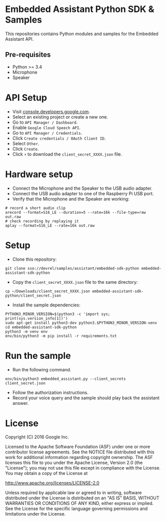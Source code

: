 Embedded Assistant Python SDK & Samples
=======================================

This repositories contains Python modules and samples for the Embedded Assistant
API.

Pre-requisites
--------------

- Python >= 3.4
- Microphone
- Speaker

API Setup
=========

- Visit [console.developers.google.com](console.developers.google.com).
- Select an existing project or create a new one.
- Go to `API Manager / Dashboard`.
- Enable `Google Cloud Speech API`.
- Go to `API Manager / Credentials`.
- Click `Create credentials / OAuth Client ID`.
- Select `Other`.
- Click `Create`.
- Click `⬇` to download the `client_secret_XXXX.json` file.

Hardware setup
==============

- Connect the Microphone and the Speaker to the USB audio adapter.
- Connect the USB audio adapter to one of the Raspberry Pi USB port.
- Verify that the Microphone and the Speaker are working:

```
# record a short audio clip
arecord --format=S16_LE --duration=5 --rate=16k --file-type=raw out.raw
# check recording by replaying it
aplay --format=S16_LE --rate=16k out.raw
```

Setup
=====

- Clone this repository:

```
git clone sso://devrel/samples/assistant/embedded-sdk-python embedded-assistant-sdk-python
```

- Copy the `client_secret_XXXX.json` file to the same directory:

```
cp ~/Downloads/client_secret_XXXX.json embedded-assistant-sdk-python/client_secret.json
```

- Install the sample dependencies:

```
PYTHON3_MINOR_VERSION=$(python3 -c 'import sys; print(sys.version_info[1])')
sudo apt-get install python3-dev python3.$PYTHON3_MINOR_VERSION-venv
cd embedded-assistant-sdk-python
python3 -m venv env
env/bin/python3 -m pip install -r requirements.txt
```

Run the sample
==============

- Run the following command.
```
env/bin/python3 embedded_assistant.py --client_secrets client_secret.json
```
- Follow the authorization instructions.
- Record your voice query and the sample should play back the assistant answer.

License
=======

Copyright (C) 2016 Google Inc.

Licensed to the Apache Software Foundation (ASF) under one or more contributor
license agreements.  See the NOTICE file distributed with this work for
additional information regarding copyright ownership.  The ASF licenses this
file to you under the Apache License, Version 2.0 (the "License"); you may not
use this file except in compliance with the License.  You may obtain a copy of
the License at

  http://www.apache.org/licenses/LICENSE-2.0

Unless required by applicable law or agreed to in writing, software
distributed under the License is distributed on an "AS IS" BASIS, WITHOUT
WARRANTIES OR CONDITIONS OF ANY KIND, either express or implied.  See the
License for the specific language governing permissions and limitations under
the License.
